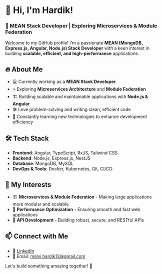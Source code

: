 # 👋 Hi, I'm Hardik!  
### 🚀 MEAN Stack Developer | Exploring Microservices & Module Federation  

Welcome to my GitHub profile! I'm a passionate **MEAN (MongoDB, Express.js, Angular, Node.js) Stack Developer** with a keen interest in building **scalable, efficient, and high-performance** applications.  

## 🔥 About Me  
- 💻 Currently working as a **MEAN Stack Developer**  
- ⚡ Exploring **Microservices Architecture** and **Module Federation**  
- 🏗️ Building scalable and maintainable applications with **Node.js & Angular**  
- 🛠️ Love problem-solving and writing clean, efficient code  
- 📖 Constantly learning new technologies to enhance development efficiency  

## 🛠️ Tech Stack  
- **Frontend**: Angular, TypeScript, RxJS, Tailwind CSS  
- **Backend**: Node.js, Express.js, NestJS  
- **Database**: MongoDB, MySQL  
- **DevOps & Tools**: Docker, Kubernetes, Git, CI/CD  

## 📌 My Interests  
- 🏗 **Microservices & Module Federation** - Making large applications more modular and scalable  
- 🚀 **Performance Optimization** - Ensuring smooth and fast web applications  
- 🔗 **API Development** - Building robust, secure, and RESTful APIs  

## 📫 Connect with Me  
- 💼 [LinkedIn](https://in.linkedin.com/in/hardikmalvi)  
- 📧 Email: [malvi.hardik13@gmail.com](mailto:malvi.hardik13@gmail.com)  

Let's build something amazing together! 🚀  
